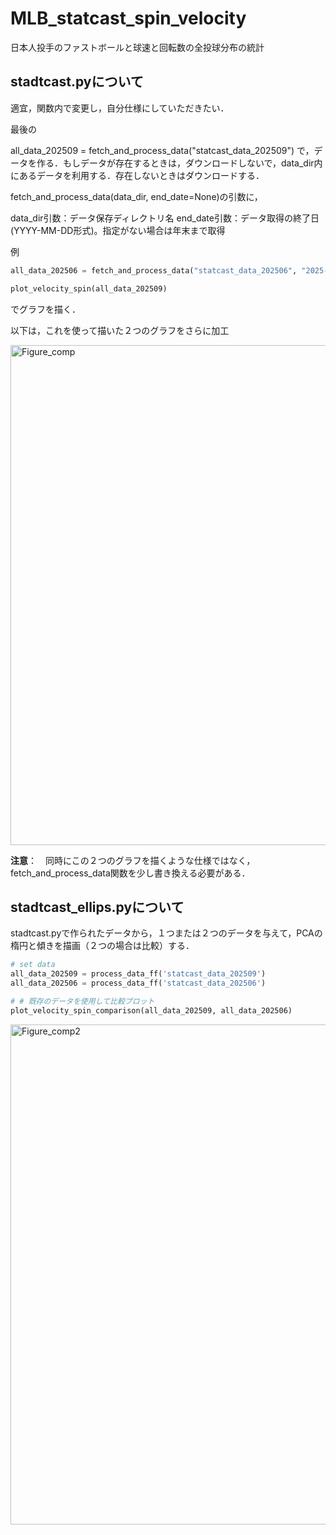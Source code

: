 # MLB_statcast_spin_velocity
日本人投手のファストボールと球速と回転数の全投球分布の統計

## stadtcast.pyについて
適宜，関数内で変更し，自分仕様にしていただきたい．

最後の

all_data_202509 = fetch_and_process_data("statcast_data_202509")
で，データを作る．もしデータが存在するときは，ダウンロードしないで，data_dir内にあるデータを利用する．存在しないときはダウンロードする．

fetch_and_process_data(data_dir, end_date=None)の引数に，

data_dir引数：データ保存ディレクトリ名
end_date引数：データ取得の終了日 (YYYY-MM-DD形式)。指定がない場合は年末まで取得

例
```Python
all_data_202506 = fetch_and_process_data("statcast_data_202506", "2025-06-31")

plot_velocity_spin(all_data_202509)
```

でグラフを描く．

以下は，これを使って描いた２つのグラフをさらに加工

<img width="2211" height="800" alt="Figure_comp" src="https://github.com/user-attachments/assets/6501be7c-4b4e-4ee6-8f36-ca8b8ca6a304" />

**注意**：　同時にこの２つのグラフを描くような仕様ではなく，fetch_and_process_data関数を少し書き換える必要がある．

## stadtcast_ellips.pyについて
stadtcast.pyで作られたデータから，１つまたは２つのデータを与えて，PCAの楕円と傾きを描画（２つの場合は比較）する．

```Python
# set data
all_data_202509 = process_data_ff('statcast_data_202509')
all_data_202506 = process_data_ff('statcast_data_202506')

# # 既存のデータを使用して比較プロット
plot_velocity_spin_comparison(all_data_202509, all_data_202506)
```

<img width="1200" height="800" alt="Figure_comp2" src="https://github.com/user-attachments/assets/d1137e85-218f-4dcb-943d-650983427132" />

